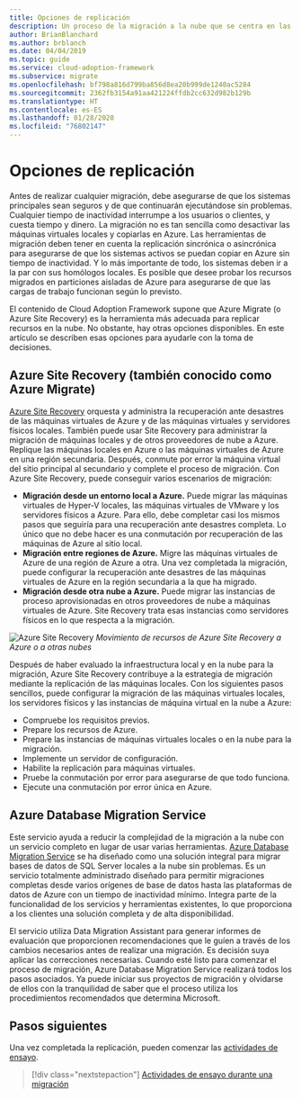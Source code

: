 ```yaml
---
title: Opciones de replicación
description: Un proceso de la migración a la nube que se centra en las tareas de migración de cargas de trabajo.
author: BrianBlanchard
ms.author: brblanch
ms.date: 04/04/2019
ms.topic: guide
ms.service: cloud-adoption-framework
ms.subservice: migrate
ms.openlocfilehash: bf798a816d799ba856d8ea20b999de1240ac5284
ms.sourcegitcommit: 2362fb3154a91aa421224ffdb2cc632d982b129b
ms.translationtype: HT
ms.contentlocale: es-ES
ms.lasthandoff: 01/28/2020
ms.locfileid: "76802147"
---
```

# <a name="replication-options"></a>Opciones de replicación

Antes de realizar cualquier migración, debe asegurarse de que los sistemas principales sean seguros y de que continuarán ejecutándose sin problemas. Cualquier tiempo de inactividad interrumpe a los usuarios o clientes, y cuesta tiempo y dinero. La migración no es tan sencilla como desactivar las máquinas virtuales locales y copiarlas en Azure. Las herramientas de migración deben tener en cuenta la replicación sincrónica o asincrónica para asegurarse de que los sistemas activos se puedan copiar en Azure sin tiempo de inactividad. Y lo más importante de todo, los sistemas deben ir a la par con sus homólogos locales. Es posible que desee probar los recursos migrados en particiones aisladas de Azure para asegurarse de que las cargas de trabajo funcionan según lo previsto.

El contenido de Cloud Adoption Framework supone que Azure Migrate (o Azure Site Recovery) es la herramienta más adecuada para replicar recursos en la nube. No obstante, hay otras opciones disponibles. En este artículo se describen esas opciones para ayudarle con la toma de decisiones.

## <a name="azure-site-recovery-also-known-as-azure-migrate"></a>Azure Site Recovery (también conocido como Azure Migrate)

[Azure Site Recovery](https://docs.microsoft.com/azure/site-recovery/site-recovery-overview) orquesta y administra la recuperación ante desastres de las máquinas virtuales de Azure y de las máquinas virtuales y servidores físicos locales. También puede usar Site Recovery para administrar la migración de máquinas locales y de otros proveedores de nube a Azure. Replique las máquinas locales en Azure o las máquinas virtuales de Azure en una región secundaria. Después, conmute por error la máquina virtual del sitio principal al secundario y complete el proceso de migración. Con Azure Site Recovery, puede conseguir varios escenarios de migración:

- **Migración desde un entorno local a Azure.** Puede migrar las máquinas virtuales de Hyper-V locales, las máquinas virtuales de VMware y los servidores físicos a Azure. Para ello, debe completar casi los mismos pasos que seguiría para una recuperación ante desastres completa. Lo único que no debe hacer es una conmutación por recuperación de las máquinas de Azure al sitio local.
- **Migración entre regiones de Azure.** Migre las máquinas virtuales de Azure de una región de Azure a otra. Una vez completada la migración, puede configurar la recuperación ante desastres de las máquinas virtuales de Azure en la región secundaria a la que ha migrado.
- **Migración desde otra nube a Azure.** Puede migrar las instancias de proceso aprovisionadas en otros proveedores de nube a máquinas virtuales de Azure. Site Recovery trata esas instancias como servidores físicos en lo que respecta a la migración.

![Azure Site Recovery](../../../_images/migrate/asr-replication-image.png)
*Movimiento de recursos de Azure Site Recovery a Azure o a otras nubes*

Después de haber evaluado la infraestructura local y en la nube para la migración, Azure Site Recovery contribuye a la estrategia de migración mediante la replicación de las máquinas locales. Con los siguientes pasos sencillos, puede configurar la migración de las máquinas virtuales locales, los servidores físicos y las instancias de máquina virtual en la nube a Azure:

- Compruebe los requisitos previos.
- Prepare los recursos de Azure.
- Prepare las instancias de máquinas virtuales locales o en la nube para la migración.
- Implemente un servidor de configuración.
- Habilite la replicación para máquinas virtuales.
- Pruebe la conmutación por error para asegurarse de que todo funciona.
- Ejecute una conmutación por error única en Azure.

## <a name="azure-database-migration-service"></a>Azure Database Migration Service

Este servicio ayuda a reducir la complejidad de la migración a la nube con un servicio completo en lugar de usar varias herramientas. [Azure Database Migration Service](https://docs.microsoft.com/azure/dms/dms-overview) se ha diseñado como una solución integral para migrar bases de datos de SQL Server locales a la nube sin problemas. Es un servicio totalmente administrado diseñado para permitir migraciones completas desde varios orígenes de base de datos hasta las plataformas de datos de Azure con un tiempo de inactividad mínimo. Integra parte de la funcionalidad de los servicios y herramientas existentes, lo que proporciona a los clientes una solución completa y de alta disponibilidad.

El servicio utiliza Data Migration Assistant para generar informes de evaluación que proporcionen recomendaciones que le guíen a través de los cambios necesarios antes de realizar una migración. Es decisión suya aplicar las correcciones necesarias. Cuando esté listo para comenzar el proceso de migración, Azure Database Migration Service realizará todos los pasos asociados. Ya puede iniciar sus proyectos de migración y olvidarse de ellos con la tranquilidad de saber que el proceso utiliza los procedimientos recomendados que determina Microsoft.

## <a name="next-steps"></a>Pasos siguientes

Una vez completada la replicación, pueden comenzar las [actividades de ensayo](./stage.md).

> [!div class="nextstepaction"]
> [Actividades de ensayo durante una migración](./stage.md)
